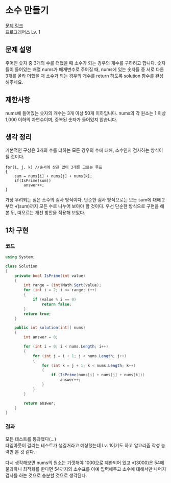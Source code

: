 # 소수 만들기

[문제 링크](https://school.programmers.co.kr/learn/courses/30/lessons/12977)  
프로그래머스 Lv. 1

## 문제 설명

주어진 숫자 중 3개의 수를 더했을 때 소수가 되는 경우의 개수를 구하려고 합니다.
숫자들이 들어있는 배열 nums가 매개변수로 주어질 때, nums에 있는 숫자들 중
서로 다른 3개를 골라 더했을 때 소수가 되는 경우의 개수를 return 하도록
solution 함수를 완성해주세요.

## 제한사항

nums에 들어있는 숫자의 개수는 3개 이상 50개 이하입니다.
nums의 각 원소는 1 이상 1,000 이하의 자연수이며, 중복된 숫자가 들어있지 않습니다.

## 생각 정리

기본적인 구성은 3개의 수를 더하는 모든 경우의 수에 대해, 소수인지 검사하는 방식이 될 것이다.

```pseudo code
for(i, j, k) //순서에 상관 없이 3개를 고르는 루프
{
    sum = nums[i] + nums[j] + nums[k];
    if(IsPrime(sum))
        answer++;
}
```

가장 우려되는 점은 소수의 검사 방식이다. 단순한 검사 방식으로는 모든 sum에 대해 2부터 √(sum)까지 모든 수로 나누어 보아야 할 것이다. 우선 단순한 방식으로 구현을 해본 뒤, 떠오르는 개선 방안을 적용해 보았다.

## 1차 구현

### 코드

```C#
using System;

class Solution
{
    private bool IsPrime(int value)
    {
        int range = (int)Math.Sqrt(value);
        for (int i = 2; i <= range; i++)
        {
            if (value % i == 0)
                return false;
        }
        return true;
    }

    public int solution(int[] nums)
    {
        int answer = 0;

        for (int i = 0; i < nums.Length; i++)
        {
            for (int j = i + 1; j < nums.Length; j++)
            {
                for (int k = j + 1; k < nums.Length; k++)
                {
                    if (IsPrime(nums[i] + nums[j] + nums[k]))
                        answer++;
                }
            }
        }

        return answer;
    }
}
```

### 결과

모든 테스트를 통과했다(...)  
타임아웃이 걸리는 테스트가 생길거라고 예상했는데 Lv. 1이기도 하고 알고리즘 작성 능력만 본 것 같다.

다시 생각해보면 nums의 원소는 기껏해야 1000으로 제한되어 있고 √(3000)은 54에 불과하니 최적화를 한다면 54까지의 소수표를 아예 입력해두고 소수에 대해서만 나머지 검사를 하는 것으로 충분할 것으로 생각된다.
